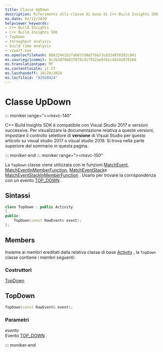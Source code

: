 ```yaml
---
title: Classe UpDown
description: Riferimento alla classe di base di C++ Build Insights SDK.
ms.date: 02/12/2020
helpviewer_keywords:
- C++ Build Insights
- C++ Build Insights SDK
- TopDown
- throughput analysis
- build time analysis
- vcperf.exe
ms.openlocfilehash: 88622461b27a6037d8d7fbb73cd324978302c941
ms.sourcegitcommit: 9c2b3df9b837879cd17932ae9f61cdd142078260
ms.translationtype: MT
ms.contentlocale: it-IT
ms.lasthandoff: 10/29/2020
ms.locfileid: "92920424"
---
```

# <a name="topdown-class"></a>Classe UpDown

::: moniker range="<=msvc-140"

C++ Build Insights SDK è compatibile con Visual Studio 2017 e versioni successive. Per visualizzare la documentazione relativa a queste versioni, impostare il controllo selettore di **versione** di Visual Studio per questo articolo su visual studio 2017 o visual studio 2019. Si trova nella parte superiore del sommario in questa pagina.

::: moniker-end
::: moniker range=">=msvc-150"

La `TopDown` classe viene utilizzata con le funzioni [MatchEvent](../functions/match-event.md), [MatchEventInMemberFunction](../functions/match-event-in-member-function.md), [MatchEventStack](../functions/match-event-stack.md)e [MatchEventStackInMemberFunction](../functions/match-event-stack-in-member-function.md) . Usarlo per trovare la corrispondenza con un evento [TOP_DOWN](../event-table.md#top-down) .

## <a name="syntax"></a>Sintassi

```cpp
class TopDown : public Activity
{
public:
    TopDown(const RawEvent& event);
};
```

## <a name="members"></a>Members

Insieme ai membri ereditati dalla relativa classe di base [Activity](activity.md) , la `TopDown` classe contiene i membri seguenti:

### <a name="constructors"></a>Costruttori

[TopDown](#top-down)

## <a name="topdown"></a><a name="top-down"></a> TopDown

```cpp
TopDown(const RawEvent& event);
```

### <a name="parameters"></a>Parametri

*evento*\
Evento [TOP_DOWN](../event-table.md#top-down) .

::: moniker-end
